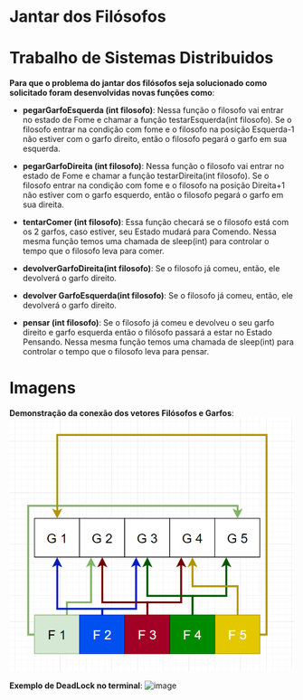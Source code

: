 # Jantar dos Filósofos

# Trabalho de Sistemas Distribuidos

__Para que o problema do jantar dos filósofos seja solucionado como solicitado foram desenvolvidas novas funções como__:

- __pegarGarfoEsquerda (int filosofo)__:
Nessa função o filosofo vai entrar no estado de Fome e chamar a função testarEsquerda(int filosofo).
Se o filosofo entrar na condição com fome e o filosofo na posição Esquerda-1 não estiver com o garfo direito, então o filosofo pegará o garfo em sua esquerda.

- __pegarGarfoDireita (int filosofo)__:
Nessa função o filosofo vai entrar no estado de Fome e chamar a função testarDireita(int filosofo).
Se o filosofo entrar na condição com fome e o filosofo na posição Direita+1 não estiver com o garfo esquerdo, então o filosofo pegará o garfo em sua direita.

- __tentarComer (int filosofo)__:
Essa função checará se o filosofo está com os 2 garfos, caso estiver, seu Estado mudará para Comendo. Nessa mesma função temos uma chamada de sleep(int) para controlar o tempo que o filosofo leva para comer.

- __devolverGarfoDireita(int filosofo)__:
Se o filosofo já comeu, então, ele devolverá o garfo direito.

- __devolver GarfoEsquerda(int filosofo)__:
Se o filosofo já comeu, então, ele devolverá o garfo direito.

- __pensar (int filosofo)__:
Se o filosofo já comeu e devolveu o seu garfo direito e garfo esquerda então o filósofo passará a estar no Estado Pensando. Nessa mesma função temos uma chamada de sleep(int) para controlar o tempo que o filosofo leva para pensar.

# Imagens
__Demonstração da conexão dos vetores Filósofos e Garfos__:
![image](https://github.com/ibrahimorra/SistemasDistribuidos/blob/main/JantasDosFilosofos/imgs/imagem2.png)

__Exemplo de DeadLock no terminal__:
![image](https://github.com/ibrahimorra/SistemasDistribuidos/blob/main/JantasDosFilosofos/imgs/imagem1.png)
